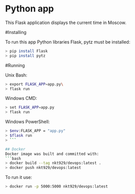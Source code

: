 # Python app

This Flask application displays the current time in Moscow. 

#Installing

To run this app Python libraries Flask, pytz must be installed:
```bash
> pip install Flask
> pip install pytz
```
#Running

Unix Bash:
```bash
> export FLASK_APP=app.py\
> flask run
```
Windows CMD:
```bash
> set FLASK_APP=app.py 
> flask run
```
Windows PowerShell:
```bash
> $env:FLASK_APP = "app.py"
> $flask run
> ```

## Docker
Docker image was built and committed with:
```bash
> docker build --tag nkt929/devops:latest .
> docker push nkt929/devops:latest         
```

To run it use:
```bash
> docker run -p 5000:5000 nkt929/devops:latest
```   
